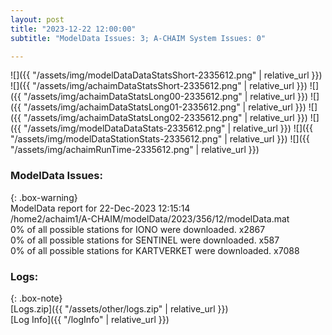 ```yaml
---
layout: post
title: "2023-12-22 12:00:00"
subtitle: "ModelData Issues: 3; A-CHAIM System Issues: 0"

---
```


![]({{ "/assets/img/modelDataDataStatsShort-2335612.png" | relative_url }})
![]({{ "/assets/img/achaimDataStatsShort-2335612.png" | relative_url }})
![]({{ "/assets/img/achaimDataStatsLong00-2335612.png" | relative_url }})
![]({{ "/assets/img/achaimDataStatsLong01-2335612.png" | relative_url }})
![]({{ "/assets/img/achaimDataStatsLong02-2335612.png" | relative_url }})
![]({{ "/assets/img/modelDataDataStats-2335612.png" | relative_url }})
![]({{ "/assets/img/modelDataStationStats-2335612.png" | relative_url }})
![]({{ "/assets/img/achaimRunTime-2335612.png" | relative_url }})


### ModelData Issues:  
  
{: .box-warning}  
 ModelData report for 22-Dec-2023 12:15:14   
 /home2/achaim1/A-CHAIM/modelData/2023/356/12/modelData.mat   
 0% of all possible stations for IONO were downloaded. x2867   
 0% of all possible stations for SENTINEL were downloaded. x587   
 0% of all possible stations for KARTVERKET were downloaded. x7088   
  


### Logs:  
  
{: .box-note}  
[Logs.zip]({{ "/assets/other/logs.zip" | relative_url }})  
[Log Info]({{ "/logInfo" | relative_url }})  
